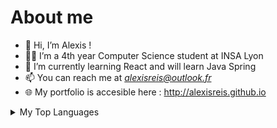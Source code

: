 # About me

- 👋 Hi, I’m Alexis ! 
- 🧑‍💻 I’m a 4th year Computer Science student at INSA Lyon 
- 🌱 I’m currently learning React and will learn Java Spring
- 📫 You can reach me at *alexisreis@outlook.fr*
- 🌐 My portfolio is accesible here : http://alexisreis.github.io
<details>
  <summary>My Top Languages</summary>

| Rank | Languages |
|-----:|-----------|
|     1| JS/React  |
|     2| Python    |
|     3| Java      |
|     4| C/C++     |
</details>
